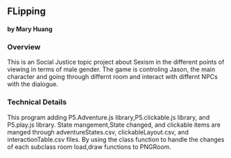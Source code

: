 ## FLipping
#### by Mary Huang



### Overview
This is an Social Justice topic project about Sexism in the different points of viewing in terms of male gender. 
The game is controling Jason, the main character and going through differnt room and interact with differnt NPCs with the dialogue.


### Technical Details

This program adding P5.Adventure.js library,P5.clickable.js library, and P5.play.js library. State mangement,State changed, and clickable items are manged through adventureStates.csv, clickableLayout.csv, and interactionTable.csv files. By using the class function to handle the changes of each subclass room load,draw functions to PNGRoom.